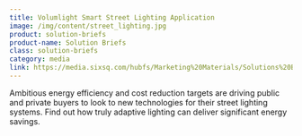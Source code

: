 ```yaml
---
title: Volumlight Smart Street Lighting Application
image: /img/content/street_lighting.jpg
product: solution-briefs
product-name: Solution Briefs
class: solution-briefs
category: media
link: https://media.sixsq.com/hubfs/Marketing%20Materials/Solutions%20Brief/NuvlaBox%20Smart%20Street%20Lighting%20Application%202018.pdf
---
```


Ambitious energy efficiency and cost reduction targets are driving public and private buyers to look to new technologies for their street lighting systems. Find out how truly adaptive lighting can deliver significant energy savings.
